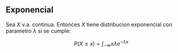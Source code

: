 ## Exponencial

Sea $X$ v.a. continua. Entonces $X$ tiene distribucion 
exponencial con parametro $\lambda$ si se cumple:

$$ P(X \leq x) = \int_{-\infty}{x} \lambda e^{-\lambda x}$$ 
